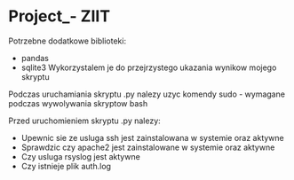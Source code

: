 # Project_- ZIIT

Potrzebne dodatkowe biblioteki:
- pandas
- sqlite3
Wykorzystalem je do przejrzystego ukazania wynikow mojego skryptu

Podczas uruchamiania skryptu .py nalezy uzyc komendy sudo - wymagane podczas wywolywania skryptow bash


Przed uruchomieniem skryptu .py nalezy:
- Upewnic sie ze usluga ssh jest zainstalowana w systemie oraz aktywne
- Sprawdzic czy apache2 jest zainstalowane w systemie oraz aktywne
- Czy usluga rsyslog jest aktywne
- Czy istnieje plik auth.log

